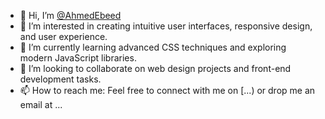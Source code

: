 - 👋 Hi, I’m [@AhmedEbeed](https://github.com/AhmedEbeed)
- 👀 I’m interested in creating intuitive user interfaces, responsive design, and user experience.
- 🌱 I’m currently learning advanced CSS techniques and exploring modern JavaScript libraries.
- 💞️ I’m looking to collaborate on web design projects and front-end development tasks.
- 📫 How to reach me: Feel free to connect with me on [...) or drop me an email at ...
